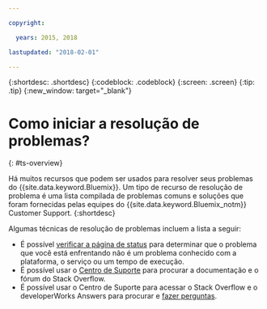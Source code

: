 ```yaml
---

copyright:

  years: 2015, 2018

lastupdated: "2018-02-01"

---
```


{:shortdesc: .shortdesc}
{:codeblock: .codeblock}
{:screen: .screen}
{:tip: .tip}
{:new_window: target="_blank"}


# Como iniciar a resolução de problemas?
{: #ts-overview}

Há muitos recursos que podem ser usados para resolver seus problemas do {{site.data.keyword.Bluemix}}. Um tipo de recurso de resolução de problema é uma lista compilada de problemas comuns e soluções que foram fornecidas pelas equipes do {{site.data.keyword.Bluemix_notm}} Customer Support.
{:shortdesc}

Algumas técnicas de resolução de problemas incluem a lista a seguir:
* É possível [verificar a página de status](/docs/get-support/ViewStatus.html#viewing-bluemix-status) para determinar que o problema que você está enfrentando não é um problema conhecido com a plataforma, o serviço ou um tempo de execução.
* É possível usar o [Centro de Suporte](/docs/get-support/howtogetsupport.html#using-avatar) para procurar a documentação e o fórum do Stack Overflow.
* É possível usar o Centro de Suporte para acessar o Stack Overflow e o developerWorks Answers para procurar e [fazer perguntas](/docs/get-support/howtogetsupport.html#asking-a-question).
